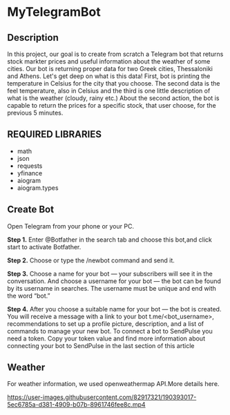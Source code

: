 # MyTelegramBot


## Description 
In this project, our goal is to create from scratch a Telegram bot that returns stock markter prices and  useful information about the weather of some cities. Our bot is returning proper data for two Greek cities, Thessaloniki and Athens. Let's get deep on what is this data! First, bot is printing the temperature in Celsius for the city that you choose. The second data is the feel temperature, also in Celsius and the third is one little description of what is the weather (cloudy, rainy etc.)
About the second action, the bot is capable to return the prices for a specific stock, that user choose, for the previous 5 minutes.

## REQUIRED LIBRARIES
* math
* json
* requests
* yfinance
* aiogram
* aiogram.types

## Create Bot
Open Telegram from your phone or your PC.

**Step 1.** Enter @Botfather in the search tab and choose this bot,and click start to activate Botfather.

**Step 2.** Choose or type the /newbot command and send it.

**Step 3.** Choose a name for your bot — your subscribers will see it in the conversation. And choose a username for your bot — the bot can be found by its username in searches. The username must be unique and end with the word “bot.”

**Step 4.** After you choose a suitable name for your bot — the bot is created. You will receive a message with a link to your bot t.me/<bot_username>, recommendations to set up a profile picture, description, and a list of commands to manage your new bot.
To connect a bot to SendPulse you need a token. Copy your token value and find more information about connecting your bot to SendPulse in the last section of this article

## Weather 

For weather information, we used openweathermap API.More details here. 

https://user-images.githubusercontent.com/82917321/190393017-5ec6785a-d381-4909-b07b-8961746fee8c.mp4
